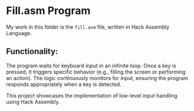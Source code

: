 # Fill.asm Program

My work in this folder is the `fill.asm` file, written in Hack Assembly Language. 

## Functionality:
The program waits for keyboard input in an infinite loop. Once a key is pressed, it triggers specific behavior (e.g., filling the screen or performing an action). The logic continuously monitors for input, ensuring the program responds appropriately when a key is detected.

This project showcases the implementation of low-level input handling using Hack Assembly.

